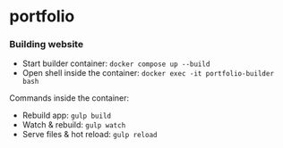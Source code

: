 # portfolio

### Building website

- Start builder container: `docker compose up --build`
- Open shell inside the container: `docker exec -it portfolio-builder bash`

Commands inside the container:
- Rebuild app: `gulp build`
- Watch & rebuild: `gulp watch`
- Serve files & hot reload: `gulp reload`
